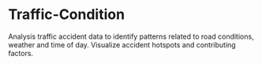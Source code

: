 # Traffic-Condition
Analysis traffic accident data to identify patterns related to road conditions, weather and time of day. Visualize accident hotspots and contributing factors.
